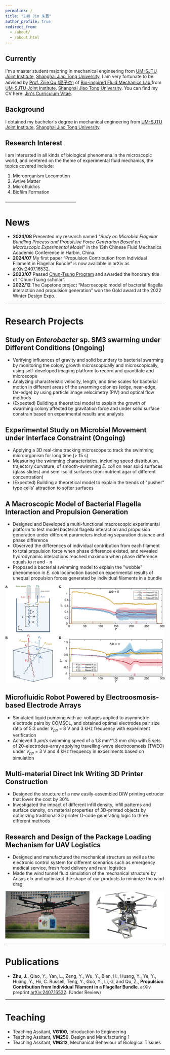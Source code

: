 ```yaml
---
permalink: /
title: "ZHU Jin 朱晋"
author_profile: true
redirect_from: 
  - /about/
  - /about.html
---
```


Currently
------
I'm a master student majoring in mechanical engineering from [UM-SJTU Joint Institute](https://www.ji.sjtu.edu.cn/), [Shanghai Jiao Tong University](https://www.sjtu.edu.cn/). 
I am very fortunate to be advised by [Prof. Zijie Qu (屈子杰)](https://www.ji.sjtu.edu.cn/about/faculty-staff/faculty-directory/faculty-detail/32777/) of [Bio-inspired Fluid Mechanics Lab ](https://sites.ji.sjtu.edu.cn/zijie-qu/) from [UM-SJTU Joint Institute](https://cs.pku.edu.cn/), [Shanghai Jiao Tong University](https://www.sjtu.edu.cn/).
You can find my CV here: [Jin's Curriculum Vitae](../assets/ZhuJin_Resume.pdf).

Background
------
I obtained my bachelor's degree in mechanical engineering from [UM-SJTU Joint Institute](https://www.ji.sjtu.edu.cn/), [Shanghai Jiao Tong University](https://www.sjtu.edu.cn/).

Research Interest
------
I am interested in all kinds of biological phenomena in the microscopic world, and centered on the theme of experimental fluid mechanics, the topics covered include:
1. Microorganism Locomotion
2. Avtive Matter
3. Microfluidics
4. Biofilm Formation

————————————————


News
======
- **2024/08** Presented my research named "*Sudy on Microbial Flagellar Bundling Process and Propulsive
Force Generation Based on Macroscopic Experimental Model*" in the 13th Chinese Fluid Mechanics Academic Conference in Harbin, China.
- **2024/07** My first paper “Propulsion Contribution from Individual Filament in Flagellar Bundle” is now available in arXiv as [arXiv:2407.16532](https://arxiv.org/abs/2407.16532).
- **2023/07** Passed [Chun-Tsung Program](https://junzheng.sjtu.edu.cn/) and awarded the honorary title of “Chun-Tsung scholar”.
- **2022/12** The Capstone project “Macroscopic model of bacterial flagella interaction and propulsion generation” won the Gold award at the 2022 Winter Design Expo.

***

Research Projects
======

Study on *Enterobacter* sp. SM3 swarming under Different Conditions (Ongoing)
------
* Verifying influences of gravity and solid boundary to bacterial swarming by monitoring the colony growth microscopically and microscopically, using self-developed imaging platform to record and quantitate and microscope
* Analyzing characteristic velocity, length, and time scales for bacterial motion in different areas of the swarming colonies (edge, near-edge, far-edge) by using particle image velocimetry (PIV) and optical flow methods
* (Expected) Building a theoretical model to explain the growth of swarming colony affected by gravitation force and under solid surface constrain based on experimental results and analysis

Experimental Study on Microbial Movement under Interface Constraint (Ongoing)
------
* Applying a 3D real-time tracking microscope to track the swimming microorganism for long time (> 15 s)
* Measuring the swimming characteristics, including speed distribution, trajectory curvature, of smooth-swimming *E. coli* on near solid surfaces (glass slides) and semi-solid surfaces (non-nutrient agar of different concentration)
* (Expected) Building a theoretical model to explain the trends of "pusher" type cells' attraction to softer surfaces

A Macroscopic Model of Bacterial Flagella Interaction and Propulsion Generation
------
* Designed and Developed a multi-functional macroscopic experimental platform to test model bacterial flagella interaction and propulsion generation under different parameters including separation distance and phase difference
* Observed the differences of individual contribution from each filament to total propulsion force when phase difference existed, and revealed hydrodynamic interactions reached maximum when phase difference equals to $\pi$ and - $\pi$
* Proposed a bacterial swimming model to explain the "wobble" phenomenon in *E. coli* locomotion based on experimental results of unequal propulsion forces generated by individual filaments in a bundle

![Macroscopic](/images//macroscopic.png)

Microfluidic Robot Powered by Electroosmosis-based Electrode Arrays
------
* Simulated liquid pumping with ac-voltages applied to asymmetric electrode pairs by COMSOL, and obtained optimal electrodes pair size ratio of 5:3 under $V_{pp}$ = 8 V and 3 kHz frequency with experiment verification
* Achieved 3 $\mu m/s$ swimming speed of a 1.8 mm*1.3 mm chip with 5 sets of 20-electrodes-array applying travelling-wave electroosmosis (TWEO) under $V_{pp}$ = 3 V and 4 kHz frequency in experiments based on simulation

Multi-material Direct Ink Writing 3D Printer Construction
------
* Designed the structure of a new easily-assembled DIW printing extruder that lower the cost by 30%
* Investigated the impact of different infill density, infill patterns and surface density, on material properties of 3D-printed objects by optimizing traditional 3D printer G-code generating logic to three different methods
  
Research and Design of the Package Loading Mechanism for UAV Logistics
------
* Designed and manufactured the mechanical structure as well as the electronic control system for different scenarios such as emergency medical service, fresh food
delivery and rural logistics
* Made the wind tunnel fluid simulation of the mechanical structure by Ansys cfx and optimized the shape of our products to minimize the wind drag

![UAVProject1](/images/UAV.png "UAV Project")

  ***

Publications
======
- **Zhu, J.**, Qiao, Y., Yan, L., Zeng, Y., Wu, Y., Bian, H., Huang, Y., Ye, Y., Huang, Y., Hii, C. Russell, Teng, Y., Guo, Y., Li, G, and Qu, Z., **Propulsion Contribution from Individual Filament in a Flagellar Bundle**. arXiv preprint [arXiv:2407.16532](https://arxiv.org/abs/2407.16532). (Under Review)

***

Teaching
======
- Teaching Assitant, **VG100**, Introduction to Engineering
- Teaching Assitant, **VM250**, Design and Manufacturing 1
- Teaching Assitant, **VM312**, Mechanical Behaviour of Biological Tissues

***



